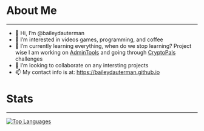 # About Me
---
- 👋 Hi, I’m @baileydauterman
- 👀 I’m interested in videos games, programming, and coffee
- 🌱 I’m currently learning everything, when do we stop learning? Project wise I am working on [AdminTools](https://baileydauterman.github.io/AdminTools) and going through [CryptoPals](https://cryptopals.com) challenges
- 💞️ I’m looking to collaborate on any intersting projects
- 📫 My contact info is at:  https://baileydauterman.github.io

# Stats
---
[![Top Languages](https://github-readme-stats.vercel.app/api/top-langs/?username=baileydauterman&layout=compact&theme=github_dark)](https://github.com/anuraghazra/github-readme-stats)

<!---
baileydauterman/baileydauterman is a ✨ special ✨ repository because its `README.md` (this file) appears on your GitHub profile.
You can click the Preview link to take a look at your changes.
--->
